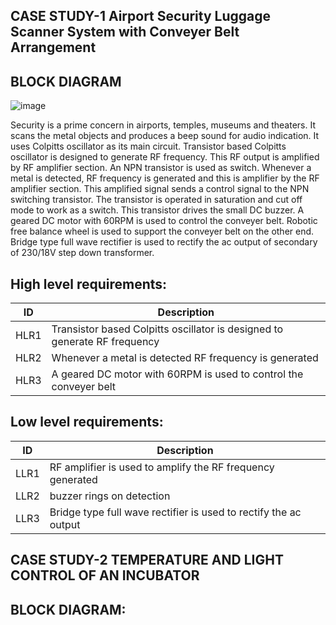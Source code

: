 ## CASE STUDY-1  Airport Security Luggage Scanner System with Conveyer Belt Arrangement

## BLOCK DIAGRAM
![image](https://user-images.githubusercontent.com/46954351/154845376-717ec531-e1a4-4ad7-99ff-a83eea942365.png)





Security is a prime concern in airports, temples, museums and theaters. 
It scans the metal objects and produces a beep sound for audio indication.
It uses Colpitts oscillator as its main circuit. Transistor based Colpitts oscillator is designed to generate RF frequency. 
This RF output is amplified by RF amplifier section. An NPN transistor is used as switch. 
Whenever a metal is detected, RF frequency is generated and this is amplifier by the RF amplifier section. 
This amplified signal sends a control signal to the NPN switching transistor. 
The transistor is operated in saturation and cut off mode to work as a switch.
This transistor drives the small DC buzzer. A geared DC motor with 60RPM is used to control the conveyer belt. 
Robotic free balance wheel is used to support the conveyer belt on the other end.
Bridge type full wave rectifier is used to rectify the ac output of secondary of 230/18V step down transformer. 



## High level requirements:
|ID	| Description|
|----|-----------|
|HLR1|Transistor based Colpitts oscillator is designed to generate RF frequency| 
|HLR2	|Whenever a metal is detected  RF frequency is generated |
|HLR3	|A geared DC motor with 60RPM is used to control the conveyer belt |


## Low level requirements:
|ID |	Description|
|----|-----------|
|LLR1|RF amplifier is used to amplify the RF frequency generated|
|LLR2	|buzzer rings on detection  |
|LLR3|Bridge type full wave rectifier is used to rectify the ac output|






## CASE STUDY-2  TEMPERATURE AND LIGHT CONTROL OF AN INCUBATOR

## BLOCK DIAGRAM:













